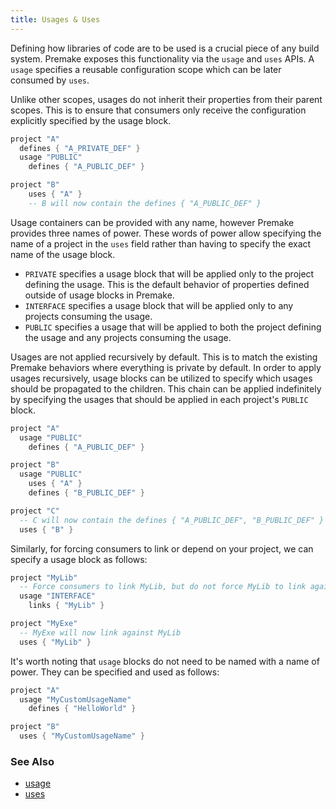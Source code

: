 ```yaml
---
title: Usages & Uses
---
```


Defining how libraries of code are to be used is a crucial piece of any build system. Premake exposes this functionality via the `usage` and `uses` APIs. A `usage` specifies a reusable configuration scope which can be later consumed by `uses`.

Unlike other scopes, usages do not inherit their properties from their parent scopes. This is to ensure that consumers only receive the configuration explicitly specified by the usage block.

```lua
project "A"
  defines { "A_PRIVATE_DEF" }
  usage "PUBLIC"
    defines { "A_PUBLIC_DEF" }

project "B"
    uses { "A" }
    -- B will now contain the defines { "A_PUBLIC_DEF" }
```

Usage containers can be provided with any name, however Premake provides three names of power. These words of power allow specifying the name of a project in the `uses` field rather than having to specify the exact name of the usage block.

* `PRIVATE` specifies a usage block that will be applied only to the project defining the usage. This is the default behavior of properties defined outside of usage blocks in Premake.
* `INTERFACE` specifies a usage block that will be applied only to any projects consuming the usage.
* `PUBLIC` specifies a usage that will be applied to both the project defining the usage and any projects consuming the usage.

Usages are not applied recursively by default. This is to match the existing Premake behaviors where everything is private by default. In order to apply usages recursively, usage blocks can be utilized to specify which usages should be propagated to the children. This chain can be applied indefinitely by specifying the usages that should be applied in each project's `PUBLIC` block.

```lua
project "A"
  usage "PUBLIC"
    defines { "A_PUBLIC_DEF" }

project "B"
  usage "PUBLIC"
    uses { "A" }
    defines { "B_PUBLIC_DEF" }

project "C"
  -- C will now contain the defines { "A_PUBLIC_DEF", "B_PUBLIC_DEF" }
  uses { "B" }
```

Similarly, for forcing consumers to link or depend on your project, we can specify a usage block as follows:

```lua
project "MyLib"
  -- Force consumers to link MyLib, but do not force MyLib to link against it
  usage "INTERFACE"
    links { "MyLib" }

project "MyExe"
  -- MyExe will now link against MyLib
  uses { "MyLib" }
```

It's worth noting that `usage` blocks do not need to be named with a name of power. They can be specified and used as follows:

```lua
project "A"
  usage "MyCustomUsageName"
    defines { "HelloWorld" }

project "B"
  uses { "MyCustomUsageName" }
```

### See Also ###

* [usage](usage.md)
* [uses](uses.md)
